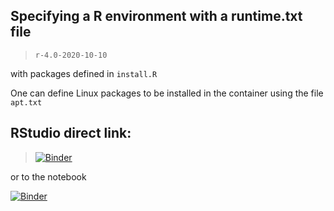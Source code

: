 ## Specifying a R environment with a runtime.txt file

> `r-4.0-2020-10-10`

with packages defined in `install.R`

One can define Linux packages to be installed in the container using the file `apt.txt`

## RStudio direct link:

> [![Binder](https://mybinder.org/badge_logo.svg)](https://mybinder.org/v2/gh/reisportela/R_plus_RStudio/HEAD?urlpath=rstudio)

or to the notebook

[![Binder](https://mybinder.org/badge_logo.svg)](https://mybinder.org/v2/gh/reisportela/R_plus_RStudio/HEAD)
